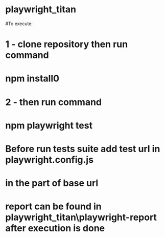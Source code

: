 # playwright_titan

#To execute:
# 1 - clone repository then run command 
# npm install0
# 2 -  then run command
# npm playwright test

# Before run tests suite add test url in playwright.config.js 
# in the part of base url

# report can be found in playwright_titan\playwright-report after execution is done
